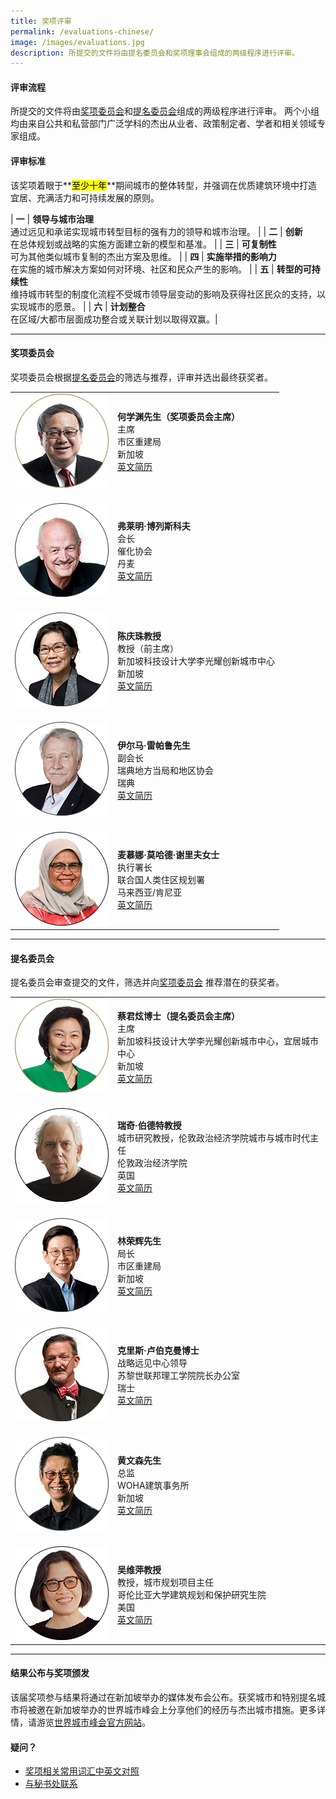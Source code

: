 ```yaml
---
title: 奖项评审
permalink: /evaluations-chinese/
image: /images/evaluations.jpg
description: 所提交的文件将由提名委员会和奖项理事会组成的两级程序进行评审。
---
```


#### **评审流程**

所提交的文件将由[奖项委员会](#奖项委员会)和[提名委员会](#提名委员会)组成的两级程序进行评审。 两个小组均由来自公共和私营部门广泛学科的杰出从业者、政策制定者、学者和相关领域专家组成。

#### **评审标准**

该奖项着眼于**<mark>至少十年</mark>**期间城市的整体转型，并强调在优质建筑环境中打造宜居、充满活力和可持续发展的原则。

| **一** | **领导与城市治理** <br> 通过远见和承诺实现城市转型目标的强有力的领导和城市治理。 |
| **二** | **创新** <br> 在总体规划或战略的实施方面建立新的模型和基准。 |
| **三** | **可复制性** <br> 可为其他类似城市复制的杰出方案及思维。 |
| **四** | **实施举措的影响力** <br> 在实施的城市解决方案如何对环境、社区和民众产生的影响。 |
| **五** | **转型的可持续性** <br> 维持城市转型的制度化流程不受城市领导层变动的影响及获得社区民众的支持，以实现城市的愿景。 |
| **六** | **计划整合** <br> 在区域/大都市层面成功整合或关联计划以取得双赢。|

---

#### **奖项委员会**

奖项委员会根据[提名委员会](#提名委员会)的筛选与推荐，评审并选出最终获奖者。

<table style="width: 100%;" border="0" cellpadding="10">
<tbody>
<tr>
<td style="width: 150px;"><img src="/images/jury/peter-ho.png" alt="何学渊" /><br></td>
<td><strong>何学渊先生（奖项委员会主席）</strong><br />主席<br />市区重建局<br />新加坡<br><a href="/peter-ho/">英文简历</a></td>
</tr>
<tr>
<td><br><img src="/images/jury/flemming-borreskov.png" alt="弗莱明·博列斯科夫" /><br></td>
<td><br><strong>弗莱明·博列斯科夫</strong><br />会长<br />催化协会<br />丹麦<br><a href="/flemming-borreskov/">英文简历</a></td>
</tr>
<tr>
<td><br><img src="/images/jury/chan-heng-chee.png" alt="陈庆珠" /><br></td>
<td><br><strong>陈庆珠教授</strong><br />教授（前主席）<br />新加坡科技设计大学李光耀创新城市中心<br />新加坡<br><a href="/chan-heng-chee/">英文简历</a></td>
</tr>
<tr>
<td><br><img src="/images/jury/ilmar-reepalu.png" alt="伊尔马·雷帕鲁" /><br></td>
<td><br><strong>伊尔马·雷帕鲁先生</strong><br />副会长<br />瑞典地方当局和地区协会<br />瑞典<br><a href="/ilmar-reepalu/">英文简历</a></td>
</tr>
<tr>
<td><br><img src="/images/jury/maimunah-mohd-sharif.png" alt="麦慕娜·莫哈德·谢里夫" /><br></td>
<td><br><strong>麦慕娜·莫哈德·谢里夫女士</strong><br />执行署长<br />联合国人类住区规划署<br />马来西亚/肯尼亚<br><a href="/maimunah-mohd-sharif/">英文简历</a></td>
</tr>
</tbody>
</table>

---

#### **提名委员会**

提名委员会审查提交的文件，筛选并向[奖项委员会](#奖项委员会) 推荐潜在的获奖者。

<table style="width: 100%;" border="0" cellpadding="10">
<tbody>
<tr>
<td style="width: 150px;"><img src="/images/jury/cheong-koon-hean.png" alt="蔡君炫" /><br></td>
<td><strong>蔡君炫博士（提名委员会主席）</strong><br />主席<br />新加坡科技设计大学李光耀创新城市中心，宜居城市中心<br />新加坡<br><a href="/cheong-koon-hean/">英文简历</a></td>
</tr>
<tr>
<td><br><img src="/images/jury/ricky-burdett.png" alt="瑞奇·伯德特" /><br></td>
<td><br><strong>瑞奇·伯德特教授</strong><br />城市研究教授，伦敦政治经济学院城市与城市时代主任<br />伦敦政治经济学院<br />英国<br><a href="/ricky-burdett/">英文简历</a></td>
</tr>
<tr>
<td style="width: 150px;"><br><img src="/images/jury/lim-eng-hwee.png" alt="林荣辉" /><br></td>
<td><br><strong>林荣辉先生</strong><br />局长<br />市区重建局<br />新加坡<br><a href="/lim-eng-hwee/">英文简历</a></td>
</tr>
<tr>
<td><br><img src="/images/jury/chris-luebkeman.png" alt="克里斯·卢伯克曼" /><br></td>
<td><br><strong>克里斯·卢伯克曼博士</strong><br />战略远见中心领导 <br> 苏黎世联邦理工学院院长办公室<br />瑞士<br><a href="/chris-luebkeman/">英文简历</a></td>
</tr>
<tr>
<td><br><img src="/images/jury/wong-mun-summ.png" alt="黄文森" /><br></td>
<td><br><strong>黄文森先生</strong><br />总监<br />WOHA建筑事务所<br />新加坡<br><a href="/wong-mun-summ/">英文简历</a></td>
</tr>
<tr>
<td><br><img src="/images/jury/weiping-wu.png" alt="吴维萍" /><br></td>
<td><br><strong>吴维萍教授</strong><br />教授，城市规划项目主任<br />哥伦比亚大学建筑规划和保护研究生院<br />美国<br><a href="/weiping-wu/">英文简历</a></td>
</tr>
</tbody>
</table>

---

#### **结果公布与奖项颁发**

该届奖项参与结果将通过在新加坡举办的媒体发布会公布。获奖城市和特别提名城市将被邀在新加坡举办的世界城市峰会上分享他们的经历与杰出城市措施。更多详情，请游览[世界城市峰会官方网站](https://www.worldcitiessummit.com.sg/)。

#### **疑问？**

- [奖项相关常用词汇中英文对照](/glossary-chinese/)
- [与秘书处联系](/feedback-chinese/)
